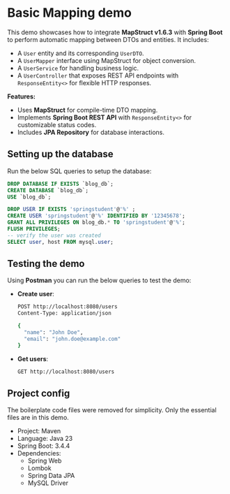 # Basic Mapping demo

This demo showcases how to integrate **MapStruct v1.6.3** with **Spring Boot** to perform automatic mapping between DTOs and entities. It includes:

- A `User` entity and its corresponding `UserDTO`.
- A `UserMapper` interface using MapStruct for object conversion.
- A `UserService` for handling business logic.
- A `UserController` that exposes REST API endpoints with `ResponseEntity<>` for flexible HTTP responses.

**Features:**

- Uses **MapStruct** for compile-time DTO mapping.
- Implements **Spring Boot REST API** with `ResponseEntity<>` for customizable status codes.
- Includes **JPA Repository** for database interactions.

## Setting up the database

Run the below SQL queries to setup the database:

```sql
DROP DATABASE IF EXISTS `blog_db`;
CREATE DATABASE `blog_db`;
USE `blog_db`;

DROP USER IF EXISTS 'springstudent'@'%' ;
CREATE USER 'springstudent'@'%' IDENTIFIED BY '12345678';
GRANT ALL PRIVILEGES ON blog_db.* TO 'springstudent'@'%';
FLUSH PRIVILEGES;
-- verify the user was created
SELECT user, host FROM mysql.user;
```

## Testing the demo

Using **Postman** you can run the below queries to test the demo:

- **Create user**:

  ```bash
  POST http://localhost:8080/users
  Content-Type: application/json

  {
    "name": "John Doe",
    "email": "john.doe@example.com"
  }
  ```

- **Get users**:
  ```bash
  GET http://localhost:8080/users
  ```

## Project config

The boilerplate code files were removed for simplicity. Only the essential files are in this demo.

- Project: Maven
- Language: Java 23
- Spring Boot: 3.4.4
- Dependencies:
  - Spring Web
  - Lombok
  - Spring Data JPA
  - MySQL Driver
